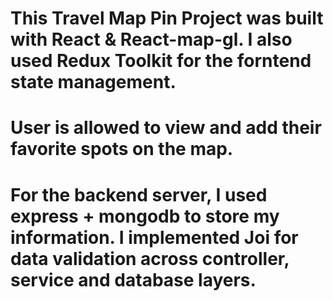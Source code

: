 # This Travel Map Pin Project was built with React & React-map-gl. I also used Redux Toolkit for the forntend state management.
# User is allowed to view and add their favorite spots on the map. 
# For the backend server, I used express + mongodb to store my information. I implemented Joi for data validation across controller, service and database layers.
